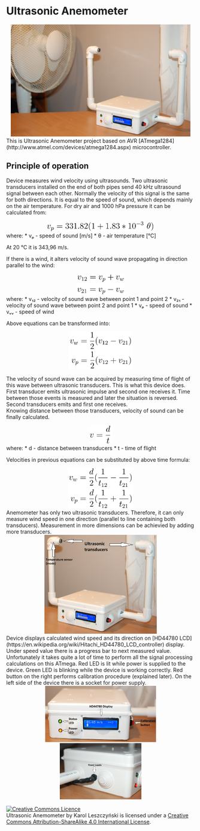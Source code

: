 # Ultrasonic Anemometer

<div align="center"><img src="img/outside_1.jpg" width="480"/></div>  
This is Ultrasonic Anemometer project based on AVR [ATmega1284](http://www.atmel.com/devices/atmega1284.aspx) microcontroller.

## Principle of operation

Device measures wind velocity using ultrasounds. Two ultrasonic transducers installed on the end of both pipes send 40 kHz ultrasound signal between each other. Normally the velocity of this signal is the same for both directions. It is equal to the speed of sound, which depends mainly on the air temperature. For dry air and 1000 hPa pressure it can be calculated from:
<div align="center"><img src="img/formulas/speed_of_sound.png" height="28"/></div>
where:
* vₚ - speed of sound [m/s]
* θ - air temperature [°C]

At 20 °C it is 343,96 m/s.

If there is a wind, it alters velocity of sound wave propagating in direction parallel to the wind:
<div align="center"><img src="img/formulas/wind_sound_velocity_1.png" height="56"/></div>
where:
* v₁₂ - velocity of sound wave between point 1 and point 2
* v₂₁ - velocity of sound wave between point 2 and point 1
* vₚ - speed of sound
* vᵥᵥ - speed of wind

Above equations can be transformed into:
<div align="center"><img src="img/formulas/wind_sound_velocity_2.png" height="100"/></div>

The velocity of sound wave can be acquired by measuring time of flight of this wave between ultrasonic transducers. This is what this device does. First transducer emits ultrasonic impulse and second one receives it. Time between those events is measured and later the situation is reversed. Second transducers emits and first one receives.  
Knowing distance between those transducers, velocity of sound can be finally calculated.
<div align="center"><img src="img/formulas/wind_sound_velocity_3.png" height="49"/></div>
where:
* d - distance between transducers
* t - time of flight

Velocities in previous equations can be substituted by above time formula:
<div align="center"><img src="img/formulas/wind_sound_velocity_4.png" height="107"/></div>  
Anemometer has only two ultrasonic transducers. Therefore, it can only measure wind speed in one direction (parallel to line containing both transducers). Measurement in more dimensions can be achievied by adding more transducers.
<div align="center"><img src="img/outside_2.jpg" width="300"/></div>
Device displays calculated wind speed and its direction on [HD44780 LCD](https://en.wikipedia.org/wiki/Hitachi_HD44780_LCD_controller) display. Under speed value there is a progress bar to next measured value. Unfortunately it takes quite a lot of time to perform all the signal processing calculations on this ATmega.  
Red LED is lit while power is supplied to the device. Green LED is blinking while the device is working correctly.  
Red button on the right performs calibration procedure (explained later).  
On the left side of the device there is a socket for power supply.
<div align="center"><img src="img/outside_3.jpg" height="150"/> <img src="img/outside_4.jpg" height="150"/></div>

<a rel="license" href="http://creativecommons.org/licenses/by-sa/4.0/"><img alt="Creative Commons Licence" style="border-width:0" src="https://i.creativecommons.org/l/by-sa/4.0/88x31.png" /></a><br /><span xmlns:dct="http://purl.org/dc/terms/" property="dct:title">Ultrasonic Anemometer</span> by <span xmlns:cc="http://creativecommons.org/ns#" property="cc:attributionName">Karol Leszczyński</span> is licensed under a <a rel="license" href="http://creativecommons.org/licenses/by-sa/4.0/">Creative Commons Attribution-ShareAlike 4.0 International License</a>.

